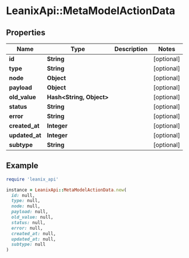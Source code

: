# LeanixApi::MetaModelActionData

## Properties

| Name | Type | Description | Notes |
| ---- | ---- | ----------- | ----- |
| **id** | **String** |  | [optional] |
| **type** | **String** |  | [optional] |
| **node** | **Object** |  | [optional] |
| **payload** | **Object** |  | [optional] |
| **old_value** | **Hash&lt;String, Object&gt;** |  | [optional] |
| **status** | **String** |  | [optional] |
| **error** | **String** |  | [optional] |
| **created_at** | **Integer** |  | [optional] |
| **updated_at** | **Integer** |  | [optional] |
| **subtype** | **String** |  | [optional] |

## Example

```ruby
require 'leanix_api'

instance = LeanixApi::MetaModelActionData.new(
  id: null,
  type: null,
  node: null,
  payload: null,
  old_value: null,
  status: null,
  error: null,
  created_at: null,
  updated_at: null,
  subtype: null
)
```

